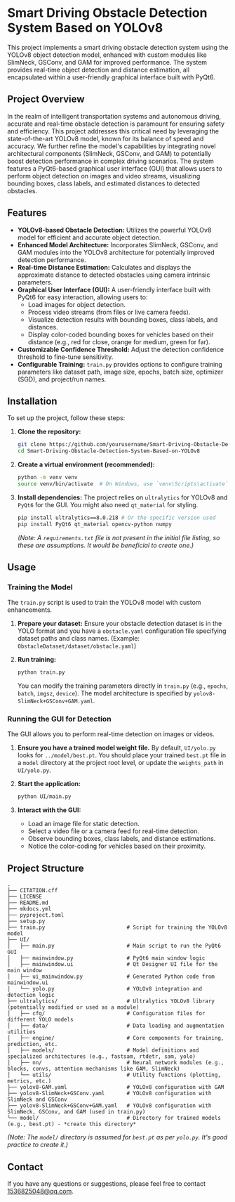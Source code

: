 # Smart Driving Obstacle Detection System Based on YOLOv8

This project implements a smart driving obstacle detection system using the YOLOv8 object detection model, enhanced with custom modules like SlimNeck, GSConv, and GAM for improved performance. The system provides real-time object detection and distance estimation, all encapsulated within a user-friendly graphical interface built with PyQt6.

## Project Overview

In the realm of intelligent transportation systems and autonomous driving, accurate and real-time obstacle detection is paramount for ensuring safety and efficiency. This project addresses this critical need by leveraging the state-of-the-art YOLOv8 model, known for its balance of speed and accuracy. We further refine the model's capabilities by integrating novel architectural components (SlimNeck, GSConv, and GAM) to potentially boost detection performance in complex driving scenarios. The system features a PyQt6-based graphical user interface (GUI) that allows users to perform object detection on images and video streams, visualizing bounding boxes, class labels, and estimated distances to detected obstacles.

## Features

*   **YOLOv8-based Obstacle Detection:** Utilizes the powerful YOLOv8 model for efficient and accurate object detection.
*   **Enhanced Model Architecture:** Incorporates SlimNeck, GSConv, and GAM modules into the YOLOv8 architecture for potentially improved detection performance.
*   **Real-time Distance Estimation:** Calculates and displays the approximate distance to detected obstacles using camera intrinsic parameters.
*   **Graphical User Interface (GUI):** A user-friendly interface built with PyQt6 for easy interaction, allowing users to:
    *   Load images for object detection.
    *   Process video streams (from files or live camera feeds).
    *   Visualize detection results with bounding boxes, class labels, and distances.
    *   Display color-coded bounding boxes for vehicles based on their distance (e.g., red for close, orange for medium, green for far).
*   **Customizable Confidence Threshold:** Adjust the detection confidence threshold to fine-tune sensitivity.
*   **Configurable Training:** `train.py` provides options to configure training parameters like dataset path, image size, epochs, batch size, optimizer (SGD), and project/run names.

## Installation

To set up the project, follow these steps:

1.  **Clone the repository:**
    ```bash
    git clone https://github.com/yourusername/Smart-Driving-Obstacle-Detection-System-Based-on-YOLOv8.git
    cd Smart-Driving-Obstacle-Detection-System-Based-on-YOLOv8
    ```

2.  **Create a virtual environment (recommended):**
    ```bash
    python -m venv venv
    source venv/bin/activate  # On Windows, use `venv\Scripts\activate`
    ```

3.  **Install dependencies:**
    The project relies on `ultralytics` for YOLOv8 and `PyQt6` for the GUI. You might also need `qt_material` for styling.
    ```bash
    pip install ultralytics==8.0.218 # Or the specific version used
    pip install PyQt6 qt_material opencv-python numpy
    ```
    *(Note: A `requirements.txt` file is not present in the initial file listing, so these are assumptions. It would be beneficial to create one.)*

## Usage

### Training the Model

The `train.py` script is used to train the YOLOv8 model with custom enhancements.

1.  **Prepare your dataset:** Ensure your obstacle detection dataset is in the YOLO format and you have a `obstacle.yaml` configuration file specifying dataset paths and class names. (Example: `ObstacleDataset/dataset/obstacle.yaml`)

2.  **Run training:**
    ```bash
    python train.py
    ```
    You can modify the training parameters directly in `train.py` (e.g., `epochs`, `batch`, `imgsz`, `device`). The model architecture is specified by `yolov8-SlimNeck+GSConv+GAM.yaml`.

### Running the GUI for Detection

The GUI allows you to perform real-time detection on images or videos.

1.  **Ensure you have a trained model weight file.** By default, `UI/yolo.py` looks for `../model/best.pt`. You should place your trained `best.pt` file in a `model` directory at the project root level, or update the `weights_path` in `UI/yolo.py`.

2.  **Start the application:**
    ```bash
    python UI/main.py
    ```

3.  **Interact with the GUI:**
    *   Load an image file for static detection.
    *   Select a video file or a camera feed for real-time detection.
    *   Observe bounding boxes, class labels, and distance estimations.
    *   Notice the color-coding for vehicles based on their proximity.

## Project Structure

```
.
├── CITATION.cff
├── LICENSE
├── README.md
├── mkdocs.yml
├── pyproject.toml
├── setup.py
├── train.py                          # Script for training the YOLOv8 model
├── UI/
│   ├── main.py                       # Main script to run the PyQt6 GUI
│   ├── mainwindow.py                 # PyQt6 main window logic
│   ├── mainwindow.ui                 # Qt Designer UI file for the main window
│   ├── ui_mainwindow.py              # Generated Python code from mainwindow.ui
│   └── yolo.py                       # YOLOv8 integration and detection logic
├── ultralytics/                      # Ultralytics YOLOv8 library (potentially modified or used as a module)
│   ├── cfg/                          # Configuration files for different YOLO models
│   ├── data/                         # Data loading and augmentation utilities
│   ├── engine/                       # Core components for training, prediction, etc.
│   ├── models/                       # Model definitions and specialized architectures (e.g., fastsam, rtdetr, sam, yolo)
│   ├── nn/                           # Neural network modules (e.g., blocks, convs, attention mechanisms like GAM, SlimNeck)
│   └── utils/                        # Utility functions (plotting, metrics, etc.)
├── yolov8-GAM.yaml                   # YOLOv8 configuration with GAM
├── yolov8-SlimNeck+GSConv.yaml       # YOLOv8 configuration with SlimNeck and GSConv
├── yolov8-SlimNeck+GSConv+GAM.yaml   # YOLOv8 configuration with SlimNeck, GSConv, and GAM (used in train.py)
└── model/                            # Directory for trained models (e.g., best.pt) - *create this directory*
```
*(Note: The `model/` directory is assumed for `best.pt` as per `yolo.py`. It's good practice to create it.)*


## Contact

If you have any questions or suggestions, please feel free to contact 1536825048@qq.com.
